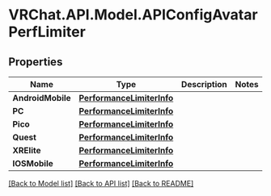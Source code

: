 # VRChat.API.Model.APIConfigAvatarPerfLimiter

## Properties

Name | Type | Description | Notes
------------ | ------------- | ------------- | -------------
**AndroidMobile** | [**PerformanceLimiterInfo**](PerformanceLimiterInfo.md) |  | 
**PC** | [**PerformanceLimiterInfo**](PerformanceLimiterInfo.md) |  | 
**Pico** | [**PerformanceLimiterInfo**](PerformanceLimiterInfo.md) |  | 
**Quest** | [**PerformanceLimiterInfo**](PerformanceLimiterInfo.md) |  | 
**XRElite** | [**PerformanceLimiterInfo**](PerformanceLimiterInfo.md) |  | 
**IOSMobile** | [**PerformanceLimiterInfo**](PerformanceLimiterInfo.md) |  | 

[[Back to Model list]](../README.md#documentation-for-models) [[Back to API list]](../README.md#documentation-for-api-endpoints) [[Back to README]](../README.md)

